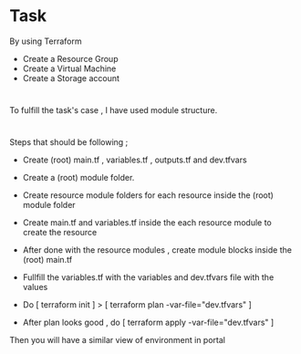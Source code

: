 

 # Task 

By using Terraform 
- Create a Resource Group
- Create a Virtual Machine
- Create a Storage account   
#


To fulfill the task's case , I have used module structure.
#
Steps that should be following ;
- Create (root) main.tf , variables.tf , outputs.tf and dev.tfvars

- Create a (root) module folder.

- Create resource module folders for each resource inside the (root) module folder

- Create main.tf and variables.tf inside the each resource module to create the resource

- After done with the resource modules , create module blocks inside the (root) main.tf

- Fullfill the variables.tf with the variables and dev.tfvars file with the values

- Do [ terraform init ] > [ terraform plan -var-file="dev.tfvars" ] 

- After plan looks good , do [ terraform apply -var-file="dev.tfvars" ]

Then you will have a similar view of environment in portal



